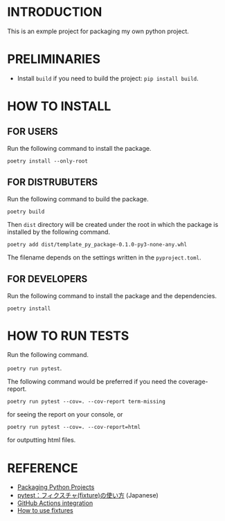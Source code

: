 # INTRODUCTION
This is an exmple project for packaging my own python project.

# PRELIMINARIES
- Install `build` if you need to build the project: `pip install build`.

# HOW TO INSTALL

## FOR USERS
Run the following command to install the package.

`poetry install --only-root`

## FOR DISTRUBUTERS
Run the following command to build the package.

`poetry build`

Then `dist` directory will be created under the root in which the package is installed by the following command.

`poetry add dist/template_py_package-0.1.0-py3-none-any.whl`

The filename depends on the settings written in the `pyproject.toml`.

## FOR DEVELOPERS
Run the following command to install the package and the dependencies.

`poetry install`

# HOW TO RUN TESTS
Run the following command.

`poetry run pytest`.

The following command would be preferred if you need the coverage-report.

`poetry run pytest --cov=. --cov-report term-missing`

for seeing the report on your console, or

`poetry run pytest --cov=. --cov-report=html`

for outputting html files.


# REFERENCE
- [Packaging Python Projects](https://packaging.python.org/en/latest/tutorials/packaging-projects/)
- [pytest：フィクスチャ(fixture)の使い方](https://qiita.com/_akiyama_/items/9ead227227d669b0564e) (Japanese)
- [GitHub Actions integration](https://black.readthedocs.io/en/stable/integrations/github_actions.html)
- [How to use fixtures](https://docs.pytest.org/en/7.1.x/how-to/fixtures.html)
